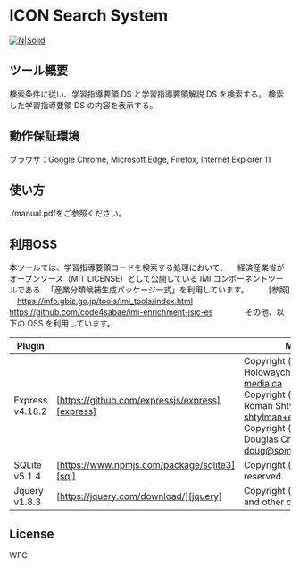 # ICON Search System

[![N|Solid](https://cldup.com/dTxpPi9lDf.thumb.png)](https://nodesource.com/products/nsolid)

## ツール概要

検索条件に従い、学習指導要領 DS と学習指導要領解説 DS を検索する。
検索した学習指導要領 DS の内容を表示する。

## 動作保証環境

ブラウザ：Google Chrome, Microsoft Edge, Firefox, Internet Explorer 11

## 使い方

 ./manual.pdfをご参照ください。

## 利用OSS

本ツールでは、学習指導要領コードを検索する処理において、 　経済産業省がオープンソース（MIT LICENSE）として公開している IMI コンポーネントツールである 　「産業分類候補生成パッケージ一式」を利用しています。 　 　[参照] 　https://info.gbiz.go.jp/tools/imi_tools/index.html 　https://github.com/code4sabae/imi-enrichment-jsic-es 　 　 　
その他、以下の OSS を利用しています。

| Plugin          |                                                 | MIT License |
| --------------- | ----------------------------------------------- | ----------- |
| Express v4.18.2 | [https://github.com/expressjs/express][express] | Copyright (c) 2009-2014 TJ Holowaychuk <tj@vision-media.ca><br/> Copyright (c) 2013-2014 Roman Shtylman <shtylman+expressjs@gmail.com> Copyright (c) 2014-2015 Douglas Christopher Wilson <doug@somethingdoug.com>|
| SQLite v5.1.4   | [https://www.npmjs.com/package/sqlite3][sql]    | Copyright (c) MapBox All rights reserved. |
| Jquery v1.8.3   | [https://jquery.com/download/][jquery]          | Copyright (c) JS Foundation and other contributors | jquery.org/license            |

## License

WFC

[//]: # "These are reference links used in the body of this note and get stripped out when the markdown processor does its job. There is no need to format nicely because it shouldn't be seen. Thanks SO - http://stackoverflow.com/questions/4823468/store-comments-in-markdown-syntax"
[sql]: https://www.npmjs.com/package/sqlite3
[jquery]: https://jquery.com/download/
[express]: https://github.com/expressjs/express

